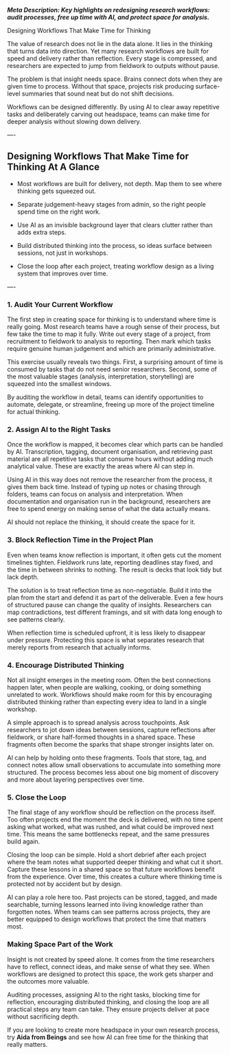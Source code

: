 __*Meta Description: Key highlights on redesigning research workflows: audit processes, free up time with AI, and protect space for analysis\.*__

<a id="_ns271lufde3h"></a>

<a id="_ri74od5e0dkq"></a>Designing Workflows That Make Time for Thinking

The value of research does not lie in the data alone\. It lies in the thinking that turns data into direction\. Yet many research workflows are built for speed and delivery rather than reflection\. Every stage is compressed, and researchers are expected to jump from fieldwork to outputs without pause\.

The problem is that insight needs space\. Brains connect dots when they are given time to process\. Without that space, projects risk producing surface\-level summaries that sound neat but do not shift decisions\.

Workflows can be designed differently\. By using AI to clear away repetitive tasks and deliberately carving out headspace, teams can make time for deeper analysis without slowing down delivery\.

—\-

## <a id="_7kqxllxtm3v5"></a>Designing Workflows That Make Time for Thinking At A Glance

- Most workflows are built for delivery, not depth\. Map them to see where thinking gets squeezed out\.  

- Separate judgement\-heavy stages from admin, so the right people spend time on the right work\.  

- Use AI as an invisible background layer that clears clutter rather than adds extra steps\.  

- Build distributed thinking into the process, so ideas surface between sessions, not just in workshops\.  

- Close the loop after each project, treating workflow design as a living system that improves over time\.  


—\-

### <a id="_9eqbdhqdse7i"></a>__1\. Audit Your Current Workflow__

The first step in creating space for thinking is to understand where time is really going\. Most research teams have a rough sense of their process, but few take the time to map it fully\. Write out every stage of a project, from recruitment to fieldwork to analysis to reporting\. Then mark which tasks require genuine human judgement and which are primarily administrative\.

This exercise usually reveals two things\. First, a surprising amount of time is consumed by tasks that do not need senior researchers\. Second, some of the most valuable stages \(analysis, interpretation, storytelling\) are squeezed into the smallest windows\.

By auditing the workflow in detail, teams can identify opportunities to automate, delegate, or streamline, freeing up more of the project timeline for actual thinking\.

### <a id="_ix2rht83ojm8"></a>__2\. Assign AI to the Right Tasks__

Once the workflow is mapped, it becomes clear which parts can be handled by AI\. Transcription, tagging, document organisation, and retrieving past material are all repetitive tasks that consume hours without adding much analytical value\. These are exactly the areas where AI can step in\.

Using AI in this way does not remove the researcher from the process, it gives them back time\. Instead of typing up notes or chasing through folders, teams can focus on analysis and interpretation\. When documentation and organisation run in the background, researchers are free to spend energy on making sense of what the data actually means\.

AI should not replace the thinking, it should create the space for it\.

### <a id="_820kv2nu6qv2"></a>__3\. Block Reflection Time in the Project Plan__

Even when teams know reflection is important, it often gets cut the moment timelines tighten\. Fieldwork runs late, reporting deadlines stay fixed, and the time in between shrinks to nothing\. The result is decks that look tidy but lack depth\.

The solution is to treat reflection time as non\-negotiable\. Build it into the plan from the start and defend it as part of the deliverable\. Even a few hours of structured pause can change the quality of insights\. Researchers can map contradictions, test different framings, and sit with data long enough to see patterns clearly\.

When reflection time is scheduled upfront, it is less likely to disappear under pressure\. Protecting this space is what separates research that merely reports from research that actually informs\.

### <a id="_rdh0zggvrjed"></a>__4\. Encourage Distributed Thinking__

Not all insight emerges in the meeting room\. Often the best connections happen later, when people are walking, cooking, or doing something unrelated to work\. Workflows should make room for this by encouraging distributed thinking rather than expecting every idea to land in a single workshop\.

A simple approach is to spread analysis across touchpoints\. Ask researchers to jot down ideas between sessions, capture reflections after fieldwork, or share half\-formed thoughts in a shared space\. These fragments often become the sparks that shape stronger insights later on\.

AI can help by holding onto these fragments\. Tools that store, tag, and connect notes allow small observations to accumulate into something more structured\. The process becomes less about one big moment of discovery and more about layering perspectives over time\.

### <a id="_m1hfsl60j5af"></a>__5\. Close the Loop__

The final stage of any workflow should be reflection on the process itself\. Too often projects end the moment the deck is delivered, with no time spent asking what worked, what was rushed, and what could be improved next time\. This means the same bottlenecks repeat, and the same pressures build again\.

Closing the loop can be simple\. Hold a short debrief after each project where the team notes what supported deeper thinking and what cut it short\. Capture these lessons in a shared space so that future workflows benefit from the experience\. Over time, this creates a culture where thinking time is protected not by accident but by design\.

AI can play a role here too\. Past projects can be stored, tagged, and made searchable, turning lessons learned into living knowledge rather than forgotten notes\. When teams can see patterns across projects, they are better equipped to design workflows that protect the time that matters most\.

### <a id="_n5z28idb2gav"></a>__Making Space Part of the Work__

Insight is not created by speed alone\. It comes from the time researchers have to reflect, connect ideas, and make sense of what they see\. When workflows are designed to protect this space, the work gets sharper and the outcomes more valuable\.

Auditing processes, assigning AI to the right tasks, blocking time for reflection, encouraging distributed thinking, and closing the loop are all practical steps any team can take\. They ensure projects deliver at pace without sacrificing depth\.

If you are looking to create more headspace in your own research process, try __Aida from Beings__ and see how AI can free time for the thinking that really matters\.

